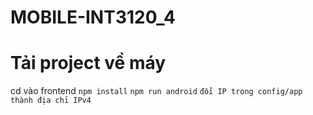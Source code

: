 # MOBILE-INT3120_4


# Tải project về máy
cd vào frontend
`npm install`
`npm run android`
`đổi IP trong config/app thành địa chỉ IPv4 `
